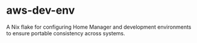 # aws-dev-env
A Nix flake for configuring Home Manager and development environments to ensure portable consistency across systems.
